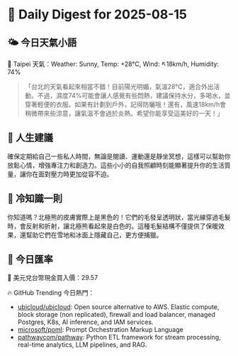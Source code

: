 # 🌅 Daily Digest for 2025-08-15

## 🌤️ 今日天氣小語
📍 Taipei 天氣：Weather: Sunny, Temp: +28°C, Wind: ↖18km/h, Humidity: 74%
> 「台北的天氣看起來相當不錯！目前陽光明媚，氣溫28°C，適合外出活動。不過，濕度74%可能會讓人感覺有些悶熱，建議保持水分，多喝水，並穿著輕便的衣服。如果有計劃到戶外，記得防曬哦！還有，風速18km/h會稍微帶來些涼意，讓氣溫不會過於炎熱。希望你能享受這美好的一天！」

## 💬 人生建議
確保定期給自己一些私人時間，無論是閱讀、運動還是靜坐冥想，這樣可以幫助你放鬆心情，增強專注力和創造力。這些小小的自我照顧時刻能顯著提升你的生活質量，讓你在面對壓力時更加從容不迫。

## 🧠 冷知識一則
你知道嗎？北極熊的皮膚實際上是黑色的！它們的毛發呈透明狀，當光線穿過毛髮時，會反射和折射，讓北極熊看起來是白色的。這種毛髮結構不僅提供了保暖效果，還幫助它們在雪地和冰面上隱藏自己，更方便捕獵。
## 💱 今日匯率
💱 美元兌台幣現金買入價：29.57

🔥 GitHub Trending 今日熱門：
- [ubicloud/ubicloud](https://github.com/ubicloud/ubicloud): Open source alternative to AWS. Elastic compute, block storage (non replicated), firewall and load balancer, managed Postgres, K8s, AI inference, and IAM services.
- [microsoft/poml](https://github.com/microsoft/poml): Prompt Orchestration Markup Language
- [pathwaycom/pathway](https://github.com/pathwaycom/pathway): Python ETL framework for stream processing, real-time analytics, LLM pipelines, and RAG.

